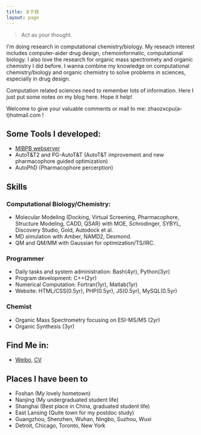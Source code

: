 ```yaml
---
title: 关于我
layout: page
---
```


> Act as your thought.

I'm doing research in computational chemistry/biology. My reseach interest includes computer-aider drug design, chemoinformatic, computational biology. I also love the research for organic mass spectromety  and organic chemistry I did before. I wanna combine my knowledge on computational chemistry/biology and organic chemistry to solve problems in sciences, especially in drug design. 

Computation related sciences need to remember lots of information. Here I just put some notes on my blog here. Hope it help!

Welcome to give your valuable comments or mail to me: zhaozxcpu(a-t)hotmail.com !    

## Some Tools I developed:
- [MIBPB webserver](http://23.239.23.221/MIBPBweb/)
- AutoT&T2 and PG-AutoT&T (AutoT&T improvement and new pharmacophore guided optimization)
- AutoPhD (Pharmacophore percerption)
 
## Skills

### Computational Biology/Chemistry:
- Molecular Modeling (Docking, Virtual Screening, Pharmacophore, Structure Modeling, CADD, QSAR) with MOE, Schrodinger, SYBYL, Discovery Studio, Gold, Autodock et al. 
- MD simulation with Amber, NAMD2, Desmond.
- QM and QM/MM with Gaussian for optimization/TS/IRC.

### Programmer
- Daily tasks and system administration: Bash(4yr), Python(3yr)
- Program development: C++(2yr)
- Numerical Computation: Fortran(1yr), Matlab(1yr) 
- Website: HTML/CSS(0.5yr), PHP(0.5yr), JS(0.5yr), MySQL(0.5yr)

### Chemist
- Organic Mass Spectrometry focusing on ESI-MS/MS (2yr)
- Organic Synthesis (3yr)

## Find Me in:
- [Weibo](http://weibo.com/234020806/), [CV](/HomPDF/Hom-CV.pdf)

## Places I have been to
- Foshan (My lovely hometown)
- Nanjing (My undergraduated student life)
- Shanghai (Best place in China, graduated student life)
- East Lansing (Quite town for my postdoc study)
- Guangzhou, Shenzhen, Wuhan, Ningbo, Suzhou, Wuxi
- Detroit, Chicago, Toronto, New York
